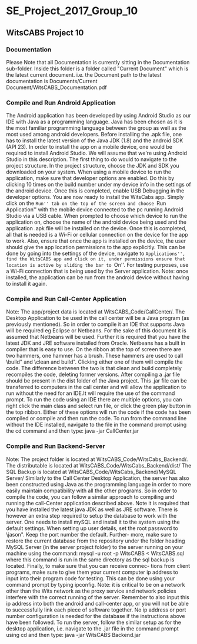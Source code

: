 # SE_Project_2017_Group_10
## WitsCABS Project 10

### Documentation
Please Note that all Documentation is currently sitting in the Documentation sub-folder. Inside this folder is a folder called "Current Document" which is the latest current document. i.e. the Document path to the latest documentation is Documents/Current Document/WitsCABS_Documentation.pdf

### Compile and Run Android Application
The Android application has been developed by using Android Studio as our IDE with Java as a programming language. Java has been chosen as it is the most familiar programming language between the group as well as the most used among android developers. Before installing the .apk file, one has to install the latest version of the Java JDK (1.8) and the android SDK (API 23). In order to install the app on a mobile device,  one would be required to install Android Studio. We will assume that we're using Android Studio in this description. The first thing to do would to navigate to the project structure. In the project structure, choose the JDK and SDK you downloaded on your system. 
When using a mobile device to run the application, make sure that developer options are enabled. Do this by clicking 10 times on the build number under my device info in the settings of the android device. Once this is completed, enable USB Debugging in the developer options. You are now ready to install the WitsCabs app. Simply click on the ``Run'' tab on the top of the screen and choose ``Run Application'' with the mobile device connected to the pc running Android Studio via a USB cable. When prompted to choose which device to run the application on, choose the name of the android device being used and the application .apk file will be installed on the device. Once this is completed, all that is needed is a Wi-Fi or cellular connection on the device for the app to work. Also, ensure that once the app is installed on the device, the user should give the app location permissions to the app explicitly. This can be done by going into the settings of the device, navigate to ``Applications'', find the WitsCABS app and click on it, under permissions ensure that location is active by sliding the bar to ``On''. For testing purposes, use a Wi-Fi connection that is being used by the Server application. Note: once installed, the application can be run from the android device without having to install it again.

### Compile and Run Call-Center Application
Note: The app/project data is located at WitsCABS_Code/CallCenter/.
The Desktop Application to be used in the call center will be a Java program
(as previously mentioned). So in order to compile it an IDE that supports
Java will be required eg Eclipse or Netbeans. For the sake of this document
it is assumed that Netbeans will be used. Further it is required that you
have the latest JDK and JRE software installed from Oracle.
Netbeans has a built in compiler that is easy to use. On the ribbon at the top
of screen there are two hammers, one hammer has a brush. These hammers
are used to call \build" and \clean and build". Clicking either one of them
will compile the code. The difference between the two is that clean and build
completely recompiles the code, deleting former versions.
After compiling a .jar file should be present in the dist folder of the Java
project. This .jar file can be transferred to computers in the call center and
will allow the application to run without the need for an IDE.It will require
the use of the command prompt.
To run the code using an IDE there are multiple options, you can right
click the main class and select run file, or click the green play button in the
top ribbon. Either of these options will run the code if the code has been
compiled or compile and then run the code. To run from the command line
without the IDE installed, navigate to the file in the command prompt using
the cd command and then type: java -jar CallCenter.jar

### Compile and Run Backend-Server
Note: The project folder is located at WitsCABS_Code/WitsCabs_Backend/.
The distributable is located at WitsCABS_Code/WitsCabs_Backend/dist/
The SQL Backup is located at WitsCABS_Code/WitsCabs_Backend/MySQL Server/
Similarly to the Call Center Desktop Application, the server has also been
constructed using Java as the programming language in order to more easily
maintain compatibility with all the other programs. So in order to compile
the code, you can follow a similar approach to compiling and running the call-Center application described above.
Note it is required that you have installed the latest java JDK as
well as JRE software. There is however an extra step required to setup the
database to work with the server. One needs to install mySQL and install it
to the system using the default settings. When setting up user details, set
the root password to \jason". Keep the port number the default. Further-
more, make sure to restore the current database from the repository under
the folder heading MySQL Server (in the server project folder) to the server
running on your machine using the command: mysql -u root -p WitsCABS
< WitsCABS.sql where this command is run in the same directory as the
sql backup is located. Finally, to make sure that you can receive connec-
tions from client programs, make sure to give them your current computer
ip address to input into their program code for testing. This can be done
using your command prompt by typing ipconfig. Note: it is critical to be
on a network other than the Wits network as the proxy service and network
policies interfere with the correct running of the server. Remember to also
input this ip address into both the android and call-center app, or you will
not be able to successfully link each piece of software together. No ip address
or port number configuration is needed for the database if the instructions
above have been followed. To run the server, follow the similar setup as for
the desktop application, i.e. navigate to the .jar file in the command prompt
using cd and then type: java -jar WitsCABS Backend.jar
